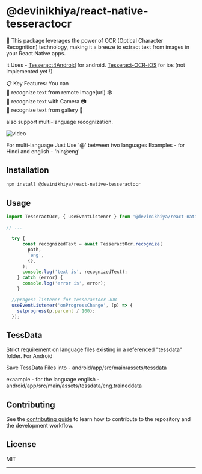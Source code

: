 # @devinikhiya/react-native-tesseractocr
🧠 This package leverages the power of OCR (Optical Character Recognition) technology, making it a breeze to extract text from images in your React Native apps.

it Uses - [Tesseract4Android](https://github.com/adaptech-cz/Tesseract4Android) for android.
 [Tesseract-OCR-iOS](https://github.com/gali8/Tesseract-OCR-iOS) for ios (not implemented yet !)

📋 Key Features:
You can <br>
💫 recognize text from remote image(url) 🕸️  <br>
💫 recognize text with Camera  📷  <br>
💫 recognize text from gallery 📱 <br>

also support multi-language recognization.



![video](https://github.com/Devichand1/react-native-tesseractocr/assets/57847076/efc378b9-9d57-454f-8cf8-5d4571790fd2)



For multi-language 
Just Use '@' between two languages 
Examples -  for Hindi and english - 'hin@eng'
## Installation

```sh
npm install @devinikhiya/react-native-tesseractocr
```

## Usage

```js
import TesseractOcr, { useEventListener } from '@devinikhiya/react-native-tesseractocr';

// ...

  try {
      const recognizedText = await TesseractOcr.recognize(
        path,
        'eng',
        {},
      );
      console.log('text is', recognizedText);
    } catch (error) {
      console.log('error is', error);
    }
```


```js
  //progess listener for tesseractocr JOB
  useEventListener('onProgressChange', (p) => {
    setprogress(p.percent / 100);
  });
  ```

## TessData
   Strict requirement on language files existing in a referenced "tessdata" folder. 
   For Android

   Save TessData Files into - android/app/src/main/assets/tessdata

   exaample -  for the language english -  android/app/src/main/assets/tessdata/eng.traineddata
## Contributing

See the [contributing guide](CONTRIBUTING.md) to learn how to contribute to the repository and the development workflow.

## License

MIT

---

